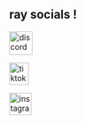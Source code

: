 ## **ray socials !**

<a href="https://discord.com/invite/brb"><img src="https://user-images.githubusercontent.com/109817205/180494826-38052d82-665e-46c1-81e9-f4110fbed838.png" alt="discord" style="width:42px;height:42px;"></a>

 <a href="https://tiktok.com/@xray2rich"><img src="https://user-images.githubusercontent.com/109817205/180494995-ef56a3a0-f4be-45ae-8be4-12cb1dcca347.png" alt="tiktok" style="width:35px;height:40px;"></a>

<a href="https://instagram.com/rczxy"><img src="https://user-images.githubusercontent.com/109817205/180495692-f133dff9-36f5-4e00-a1fb-09d4a3b6b797.png" alt="instagram" style="width:40px;height:40px;"></a>
